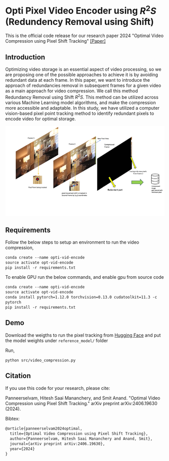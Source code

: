 # Opti Pixel Video Encoder using $R^2S$ (Redundency Removal using Shift)

This is the official code release for our research paper 2024 "Optimal Video Compression using Pixel Shift Tracking" [[Paper]](https://arxiv.org/abs/2406.19630)

## Introduction
Optimizing video storage is an essential aspect of video processing, so we are proposing one of the possible approaches to achieve it is by avoiding redundant data at each frame. In this paper, we want to introduce the approach of redundancies removal in subsequent frames for a given video as a main approach for video compression. We call this method Redundancy Removal using Shift $R^2S$. This method can be utilized across various Machine Learning model algorithms, and make the compression more accessible and adaptable. In this study, we have utilized a computer vision-based pixel point tracking method to identify redundant pixels to encode video for optimal storage.


![Compression Visual](Image1.png)

## Requirements

Follow the below steps to setup an environment to run the video compression,


```
conda create --name opti-vid-encode
source activate opt-vid-encode
pip install -r requirements.txt
```
To enable GPU run the below commands, and enable gpu from source code

```
conda create --name opti-vid-encode
source activate opt-vid-encode
conda install pytorch=1.12.0 torchvision=0.13.0 cudatoolkit=11.3 -c pytorch
pip install -r requirements.txt
```


## Demo
Download the weigths to run the pixel tracking from [Hugging Face](https://huggingface.co/aharley/pips) 
and put the model weights under ```reference_model/``` folder


Run, 

```
python src/video_compression.py
```

## Citation

If you use this code for your research, please cite:

Panneerselvam, Hitesh Saai Mananchery, and Smit Anand. "Optimal Video Compression using Pixel Shift Tracking." arXiv preprint arXiv:2406.19630 (2024).

Bibtex:

```
@article{panneerselvam2024optimal,
  title={Optimal Video Compression using Pixel Shift Tracking},
  author={Panneerselvam, Hitesh Saai Mananchery and Anand, Smit},
  journal={arXiv preprint arXiv:2406.19630},
  year={2024}
}
```